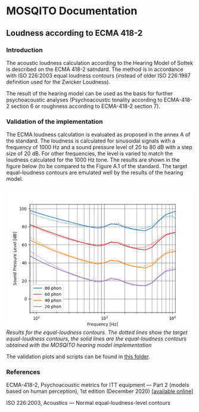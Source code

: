 # MOSQITO Documentation
## Loudness according to ECMA 418-2

### Introduction
The acoustic loudness calculation according to the Hearing Model of Sottek is described on the ECMA 418-2 satndard. The method is in accordance with ISO 226:2003 equal loudness contours (instead of older ISO 226:1987 definition used for the Zwicker Loudness).

The result of the hearing model can be used as the basis for further psychoacoustic analyses (Psychoacoustic tonality according to ECMA-418-2 section 6 or roughness according to ECMA-418-2 section 7).

### Validation of the implementation
The ECMA loudness calculation is evaluated as proposed in the annex A of the standard. The loudness is calculated for sinusoidal signals with a frequency of 1000 Hz and a sound pressure level of 20 to 80 dB with a step size of 20 dB. For other frequencies, the level is varied to match the loudness calculated for the 1000 Hz tone. The results are shown in the figure below (to be compared to the Figure A.1 of the standard. The target equal-loudness contours are emulated well by the results of the hearing model.

![](../validations/loudness_ecma/output/ecma_hearing_model_validation.png)
*Results for the equal-loudness contours. The dotted lines show the target equal-loudness contours, the solid lines are the equal-loudness contours obtained with the MOSQITO hearing model implementation*

The validation plots and scripts can be found in [this folder](../validations/loudness_ecma).


### References

ECMA-418-2, Psychoacoustic metrics for ITT equipment — Part 2 (models based on human perception), 1st edition (December 2020) [[available online](https://www.ecma-international.org/wp-content/uploads/ECMA-418-2_1st_edition_december_2020.pdf)]

ISO 226:2003, Acoustics — Normal equal-loudness-level contours 
